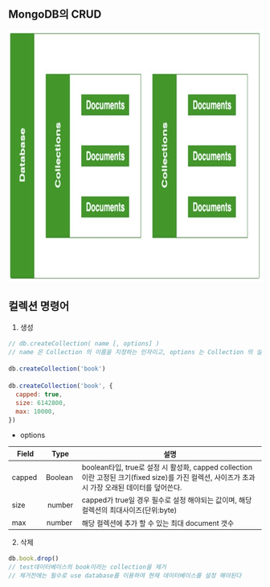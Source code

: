 ## MongoDB의 CRUD

<img src="../../Img/MongoDB의CRUD.png" width="800px" height="500px">

## 컬렉션 명령어

1. 생성

```js
// db.createCollection( name [, options] )
// name 은 Collection 의 이름을 지정하는 인자이고, options 는 Collection 의 설정을 변경해주는 인자

db.createCollection('book')

db.createCollection('book', {
  capped: true,
  size: 6142800,
  max: 10000,
})
```

- options

| Field   |   Type   | 설명                                                                                                                                            |
| ------- | :------: | ----------------------------------------------------------------------------------------------------------------------------------------------- |
| capped  | Boolean  | boolean타입, true로 설정 시 활성화, capped collection이란 고정된 크기(fixed size)를 가진 컬렉션, 사이즈가 초과시 가장 오래된 데이터를 덮어쓴다. |
| size    |  number  | capped가 true일 경우 필수로 설정 해야되는 값이며, 해당 컬렉션의 최대사이즈(단위:byte)                                                           |
| max     | number   | 해당 컬렉션에 추가 할 수 있는 최대 document 갯수                                                                                                |

2. 삭제

```js
db.book.drop()
// test데이터베이스의 book이라는 collection을 제거
// 제거전에는 필수로 use database를 이용하여 현재 데이터베이스를 설정 해야된다
```
